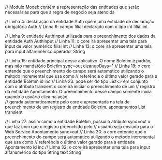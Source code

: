 // Modulo Model: contém a representação das entidades que serão necessárias para que a regra de negócio seja atendida

// Linha 4: declaração da entidade Auth que é uma entidade de declaração obrigatória
Auth
//  Linha 6: campo filial declarado com o tipo int
filial int

// Linha 9: entidade AuthInput utilizada para o preenchimento dos dados da entidade Auth
AuthInput
  // Linha 11: o core irá apresentar uma tela para input de valor numérico
  filial int
  // Linha 13: o core irá apresentar uma tela para input alfanumérico
  operador String

// Linha 15: entidade principal desse aplicativo. O nome Boletim é padrão, mas não mandatório
Boletim sync=out  cleanupDays=1
  // Linha 19: o core entende que o preenchimento do campo será automático utilizando o método incremental que usa como 
  // referência o último valor gerado para a entidade Boletim
  id inc
  // Linha 23: pode ser do tipo List<> em conjunto com o atributo transient o core irá iniciar o preenchimento de um 
  // registro da entidade Apontamento. O preenchimento desse campo somente inicia quando o usuário clica na ação  
  // gerada automaticamente pelo core e apresentada na tela de preenchimento de um registro da entidade Boletim.
  apontamentos List<Apontamento> transient

// Linha 27: assim como a entidade Boletim, possui o atributo sync=out o que faz com que o registro preenchido pelo 
// usuário seja enviado para o Web Service
Apontamento sync=out
  // Linha 30: o core entende que o preenchimento do campo será automático utilizando o método incremental que usa como 
  // referência o último valor gerado para a entidade Apontamento
  id inc
  // Linha 32: o core irá apresentar uma tela para input alfanumérico do tipo String
  text String
